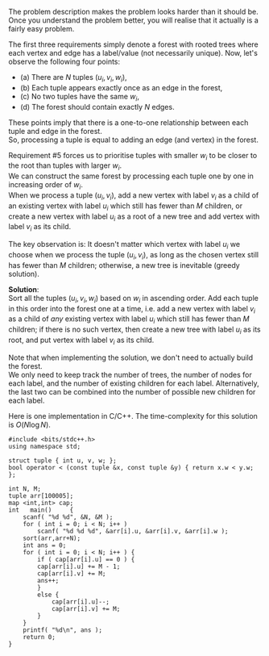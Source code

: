 The problem description makes the problem looks harder than it should be. Once you understand the problem better, you will realise that it actually is a fairly easy problem.

The first three requirements simply denote a forest with rooted trees where each vertex and edge has a label/value (not necessarily unique). Now, let's observe the following four points:

- (a) There are $N$ tuples $(u_i, v_i, w_i)$,
- (b) Each tuple appears exactly once as an edge in the forest,
- (c) No two tuples have the same $w_i$,
- (d) The forest should contain exactly $N$ edges.

These points imply that there is a one-to-one relationship between each tuple and edge in the forest.  
So, processing a tuple is equal to adding an edge (and vertex) in the forest.

Requirement #5 forces us to prioritise tuples with smaller $w_i$ to be closer to the root than tuples with larger $w_i$.  
We can construct the same forest by processing each tuple one by one in increasing order of $w_i$.  
When we process a tuple $(u_i, v_i)$, add a new vertex with label $v_i$ as a child of an existing vertex with label $u_i$ which still has fewer than $M$ children, or create a new vertex with label $u_i$ as a root of a new tree and add vertex with label $v_i$ as its child.

The key observation is: It doesn't matter which vertex with label $u_i$ we choose when we process the tuple $(u_i, v_i)$, as long as the chosen vertex still has fewer than $M$ children; otherwise, a new tree is inevitable (greedy solution).

**Solution**:  
Sort all the tuples $(u_i, v_i, w_i)$ based on $w_i$ in ascending order. Add each tuple in this order into the forest one at a time, i.e. add a new vertex with label $v_i$ as a child of *any* existing vertex with label $u_i$ which still has fewer than $M$ children; if there is no such vertex, then create a new tree with label $u_i$ as its root, and put vertex with label $v_i$ as its child.

Note that when implementing the solution, we don't need to actually build the forest.  
We only need to keep track the number of trees, the number of nodes for each label, and the number of existing children for each label. Alternatively, the last two can be combined into the number of possible new children for each label.

Here is one implementation in C/C++. The time-complexity for this solution is $O(N \log N)$.
```
#include <bits/stdc++.h>
using namespace std;

struct tuple { int u, v, w; };
bool operator < (const tuple &x, const tuple &y) { return x.w < y.w; };

int N, M;
tuple arr[100005];
map <int,int> cap;
int   main()     {
    scanf( "%d %d", &N, &M ); 
    for ( int i = 0; i < N; i++ )
        scanf( "%d %d %d", &arr[i].u, &arr[i].v, &arr[i].w );
    sort(arr,arr+N);
    int ans = 0;
    for ( int i = 0; i < N; i++ ) {
        if ( cap[arr[i].u] == 0 ) {
        cap[arr[i].u] += M - 1;
        cap[arr[i].v] += M;
        ans++;
        }
        else {
            cap[arr[i].u]--;
            cap[arr[i].v] += M;
        }
    }
    printf( "%d\n", ans );
    return 0;
}
```